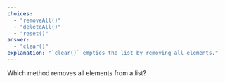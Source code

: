 ```yaml
---
choices:
  - "removeAll()"
  - "deleteAll()"
  - "reset()"
answer:
  - "clear()"
explanation: "`clear()` empties the list by removing all elements."
---
```

Which method removes all elements from a list?

